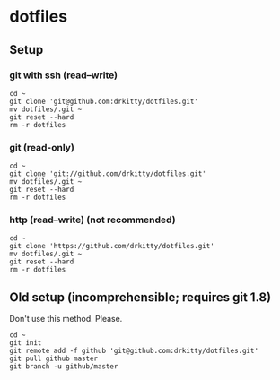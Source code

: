 dotfiles
========

## Setup

### git with ssh (read–write)

	cd ~
	git clone 'git@github.com:drkitty/dotfiles.git'
	mv dotfiles/.git ~
	git reset --hard
	rm -r dotfiles

### git (read-only)

	cd ~
	git clone 'git://github.com/drkitty/dotfiles.git'
	mv dotfiles/.git ~
	git reset --hard
	rm -r dotfiles

### http (read–write) (not recommended)

	cd ~
	git clone 'https://github.com/drkitty/dotfiles.git'
	mv dotfiles/.git ~
	git reset --hard
	rm -r dotfiles

## Old setup (incomprehensible; requires git 1.8)

Don't use this method. Please.

	cd ~
	git init
	git remote add -f github 'git@github.com:drkitty/dotfiles.git'
	git pull github master
	git branch -u github/master
